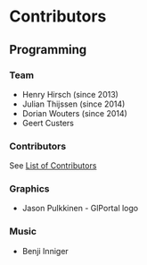 # Contributors
## Programming
### Team
- Henry Hirsch (since 2013)
- Julian Thijssen (since 2014)
- Dorian Wouters (since 2014)
- Geert Custers
### Contributors
See [List of Contributors](https://github.com/GlPortal/glPortal/graphs/contributors)
### Graphics
- Jason Pulkkinen - GlPortal logo

### Music
- Benji Inniger
